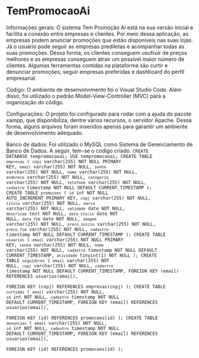 # TemPromocaoAi

Informações gerais: O sistema Tem Promoção Aí está na sua versão inicial e facilita a conexão entre empresas e clientes. Por meio dessa aplicação, as empresas podem anunciar promoções que estão disponíveis nas suas lojas. Já o usuário pode seguir as empresas prediletas e acompanhar todas as suas promoções. Dessa forma, os clientes conseguem usufruir de preços melhores e as empresas conseguem atrair um possível maior número de clientes. Algumas ferramentas contidas na plataforma são curtir e denunciar promoções, seguir empresas preferidas e dashboard do perfil empresarial.

Código: O ambiente de desenvolvimento foi o Visual Studio Code. Além disso, foi utilizado o padrão Model-View-Controller (MVC) para a organização do código.

Configurações: O projeto foi configurado para rodar com a ajuda do pacote xampp, que disponibiliza, dentre vários recursos, o servidor Apache. Dessa forma, alguns arquivos foram inseridos apenas para garantir um ambiente de desenvolvimento adequado.

Banco de dados: Foi utilizado o MySQL como Sistema de Gerenciamento de Banco de Dados. A seguir, tem-se o código criado.
<code>CREATE DATABASE tempromocaoai;
USE tempromocaoai;
CREATE TABLE `empresas` (
  `cnpj` varchar(255) NOT NULL PRIMARY KEY,
  `email` varchar(255) NOT NULL,
  `senha` varchar(255) NOT NULL,
  `nome` varchar(255) NOT NULL,
  `endereco` varchar(255) NOT NULL,
  `categoria` varchar(255) NOT NULL,
  `telefone` varchar(255) NOT NULL,
  `cadastro` timestamp NOT NULL DEFAULT CURRENT_TIMESTAMP
);
CREATE TABLE `promocoes` (
  `id` int NOT NULL AUTO_INCREMENT PRIMARY KEY,
  `cnpj` varchar(255) NOT NULL,
  `titulo` varchar(255) NOT NULL,
  `marca` varchar(255) NOT NULL,
  `validade` date NOT NULL,
  `descricao` text NOT NULL,
  `data_inicio` date NOT NULL,
  `data_fim` date NOT NULL,
  `imagem` varchar(255) NOT NULL,
  `preco_inicio` varchar(255) NOT NULL,
  `preco_fim` varchar(255) NOT NULL,
  `cadastro` timestamp NOT NULL DEFAULT CURRENT_TIMESTAMP
);
CREATE TABLE `usuarios` (
  `email` varchar(255) NOT NULL PRIMARY KEY,
  `senha` varchar(255) NOT NULL,
  `nome` varchar(255) NOT NULL,
  `cadastro` timestamp NOT NULL DEFAULT CURRENT_TIMESTAMP,
  `atividade` tinyint(1) NOT NULL
);
CREATE TABLE `seguidores` (
  `email` varchar(255) NOT NULL,
  `cnpj` varchar(255) NOT NULL,
  `cadastro` timestamp NOT NULL DEFAULT CURRENT_TIMESTAMP,
  FOREIGN KEY (email) REFERENCES usuarios(email),  
  FOREIGN KEY (cnpj) REFERENCES empresas(cnpj)
);
CREATE TABLE `curtidas` (
  `email` varchar(255) NOT NULL,
  `id` int NOT NULL,
  `cadastro` timestamp NOT NULL DEFAULT CURRENT_TIMESTAMP,
  FOREIGN KEY (email) REFERENCES usuarios(email),  
  FOREIGN KEY (id) REFERENCES promocoes(id)
);
CREATE TABLE `denuncias` (
  `email` varchar(255) NOT NULL,
  `id` int NOT NULL,
  `cadastro` timestamp NOT NULL DEFAULT CURRENT_TIMESTAMP,
  FOREIGN KEY (email) REFERENCES usuarios(email),  
  FOREIGN KEY (id) REFERENCES promocoes(id)
);</code>
